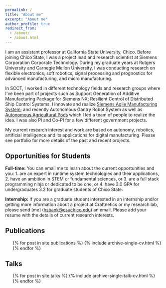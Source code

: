 ```yaml
---
permalink: /
title: "About me"
excerpt: "About me"
author_profile: true
redirect_from: 
  - /about/
  - /about.html
---
```

I am an assistant professor at California State University, Chico. Before joining Chico State, I was a project lead and research scientist at Siemens Corporation Corporate Technology. During my graduate years at Rutgers University and Carnegie Mellon University, I was conducting research on flexible electronics, soft robotics, signal processing and prognostics for advanced manufacturing, and micro manufacturing.  

In SCCT, I worked in different technology fields and research groups where I've been part of projects
such as Support Generation of Additive Manufacturing Package for Siemens NX; Resilient Control of Distributed
Ship Control Systems. I innovate and realize [Siemens Agile Manufacturing System](https://goo.gl/dPYpWo); and 
recently Autonomous Gantry Robot System as well as [Autonomous Agricultural Pods](https://goo.gl/FdmDLS) which 
I led a team of people to realize the idea. I was also PI and Co-PI for a few different government projects.

My current research interest and work are based on autonomy, robotics, artificial intelligence and its applications for digital manufacturing. Please see portfolio for more details of the past and recent projects.

Opportunities for Students
------
<b>Full-time:</b> You can email me to learn about the current opportunities and you: 1. are an expert in runtime system technologies and their applications, 2. have an ambition in STEM or fundamental sciences, or 3. are a full stack programming ninja or dedicated to be one, or 4. have 3.0 GPA for undergraduates 3.2 for graduate students of Chico State.<br />

<b>Internship:</b> If you are a graduate student interested in an internship and/or getting more information
about a project at Craftnetics or my research lab, please send [me] (hsbank@csuchico.edu) an email. Please add your resume with the details of current
research interests.

Publications
------ 
<ul>{% for post in site.publications %}
    {% include archive-single-cv.html %}
  {% endfor %}</ul>

Talks
------
 <ul>{% for post in site.talks %}
    {% include archive-single-talk-cv.html %}
  {% endfor %}</ul>
